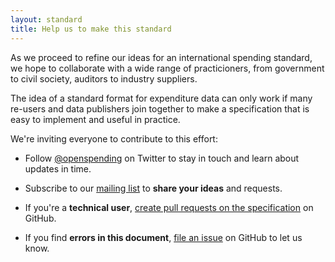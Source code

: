 ```yaml
---
layout: standard
title: Help us to make this standard
---
```


As we proceed to refine our ideas for an international spending standard, 
we hope to collaborate with a wide range of practicioners, from 
government to civil society, auditors to industry suppliers. 

The idea of a standard format for expenditure data can only work if 
many re-users and data publishers join together to make a specification 
that is easy to implement and useful in practice. 

We're inviting everyone to contribute to this effort: 

* Follow [@openspending](http://twitter.com/openspending) on Twitter to 
  stay in touch and learn about updates in time. 

* Subscribe to our [mailing list](http://lists.okfn.org/mailman/listinfo/openspending) 
  to **share your ideas** and requests.

* If you're a **technical user**, [create pull requests on the
  specification](https://github.com/openspending/dotorg/tree/master/resources/standard) on GitHub.

* If you find **errors in this document**, [file an issue](https://github.com/openspending/dotorg/issues) on GitHub to let us know.

